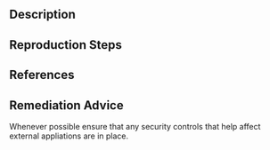 ## Description


## Reproduction Steps


## References


## Remediation Advice

Whenever possible ensure that any security controls that help affect external appliations are in place.
